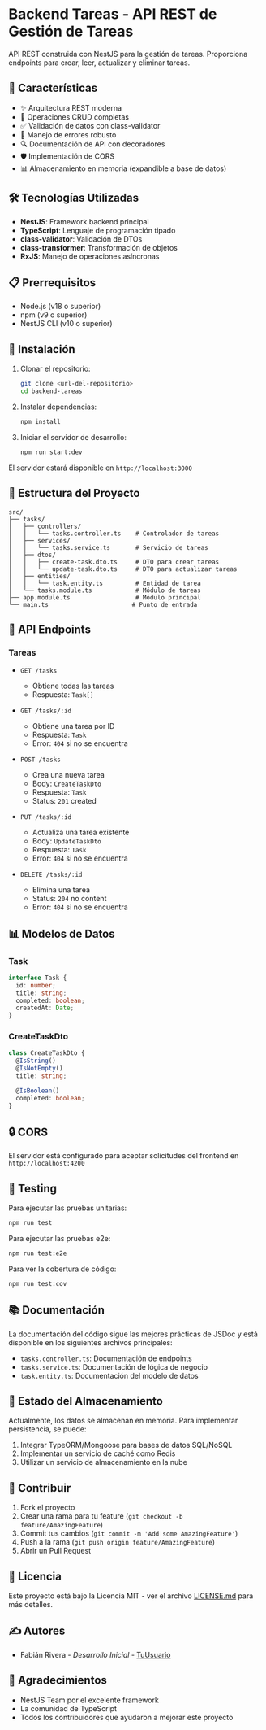 # Backend Tareas - API REST de Gestión de Tareas

API REST construida con NestJS para la gestión de tareas. Proporciona endpoints para crear, leer, actualizar y eliminar tareas.

## 🚀 Características

- ✨ Arquitectura REST moderna
- 📝 Operaciones CRUD completas
- ✅ Validación de datos con class-validator
- 🔄 Manejo de errores robusto
- 🔍 Documentación de API con decoradores
- 🛡️ Implementación de CORS
- 📊 Almacenamiento en memoria (expandible a base de datos)

## 🛠️ Tecnologías Utilizadas

- **NestJS**: Framework backend principal
- **TypeScript**: Lenguaje de programación tipado
- **class-validator**: Validación de DTOs
- **class-transformer**: Transformación de objetos
- **RxJS**: Manejo de operaciones asíncronas

## 📋 Prerrequisitos

- Node.js (v18 o superior)
- npm (v9 o superior)
- NestJS CLI (v10 o superior)

## 🔧 Instalación

1. Clonar el repositorio:
   ```bash
   git clone <url-del-repositorio>
   cd backend-tareas
   ```

2. Instalar dependencias:
   ```bash
   npm install
   ```

3. Iniciar el servidor de desarrollo:
   ```bash
   npm run start:dev
   ```

El servidor estará disponible en `http://localhost:3000`

## 📁 Estructura del Proyecto

```
src/
├── tasks/
│   ├── controllers/
│   │   └── tasks.controller.ts    # Controlador de tareas
│   ├── services/
│   │   └── tasks.service.ts       # Servicio de tareas
│   ├── dtos/
│   │   ├── create-task.dto.ts     # DTO para crear tareas
│   │   └── update-task.dto.ts     # DTO para actualizar tareas
│   ├── entities/
│   │   └── task.entity.ts         # Entidad de tarea
│   └── tasks.module.ts            # Módulo de tareas
├── app.module.ts                  # Módulo principal
└── main.ts                       # Punto de entrada
```

## 🔌 API Endpoints

### Tareas

- `GET /tasks`
  - Obtiene todas las tareas
  - Respuesta: `Task[]`

- `GET /tasks/:id`
  - Obtiene una tarea por ID
  - Respuesta: `Task`
  - Error: `404` si no se encuentra

- `POST /tasks`
  - Crea una nueva tarea
  - Body: `CreateTaskDto`
  - Respuesta: `Task`
  - Status: `201` created

- `PUT /tasks/:id`
  - Actualiza una tarea existente
  - Body: `UpdateTaskDto`
  - Respuesta: `Task`
  - Error: `404` si no se encuentra

- `DELETE /tasks/:id`
  - Elimina una tarea
  - Status: `204` no content
  - Error: `404` si no se encuentra

## 📊 Modelos de Datos

### Task

```typescript
interface Task {
  id: number;
  title: string;
  completed: boolean;
  createdAt: Date;
}
```

### CreateTaskDto

```typescript
class CreateTaskDto {
  @IsString()
  @IsNotEmpty()
  title: string;

  @IsBoolean()
  completed: boolean;
}
```

## 🔒 CORS

El servidor está configurado para aceptar solicitudes del frontend en `http://localhost:4200`

## 🧪 Testing

Para ejecutar las pruebas unitarias:

```bash
npm run test
```

Para ejecutar las pruebas e2e:

```bash
npm run test:e2e
```

Para ver la cobertura de código:

```bash
npm run test:cov
```

## 📚 Documentación

La documentación del código sigue las mejores prácticas de JSDoc y está disponible en los siguientes archivos principales:

- `tasks.controller.ts`: Documentación de endpoints
- `tasks.service.ts`: Documentación de lógica de negocio
- `task.entity.ts`: Documentación del modelo de datos

## 🔄 Estado del Almacenamiento

Actualmente, los datos se almacenan en memoria. Para implementar persistencia, se puede:

1. Integrar TypeORM/Mongoose para bases de datos SQL/NoSQL
2. Implementar un servicio de caché como Redis
3. Utilizar un servicio de almacenamiento en la nube

## 🤝 Contribuir

1. Fork el proyecto
2. Crear una rama para tu feature (`git checkout -b feature/AmazingFeature`)
3. Commit tus cambios (`git commit -m 'Add some AmazingFeature'`)
4. Push a la rama (`git push origin feature/AmazingFeature`)
5. Abrir un Pull Request

## 📝 Licencia

Este proyecto está bajo la Licencia MIT - ver el archivo [LICENSE.md](LICENSE.md) para más detalles.

## ✍️ Autores

- Fabián Rivera - *Desarrollo Inicial* - [TuUsuario](https://github.com/frakxman)

## 🎉 Agradecimientos

- NestJS Team por el excelente framework
- La comunidad de TypeScript
- Todos los contribuidores que ayudaron a mejorar este proyecto
